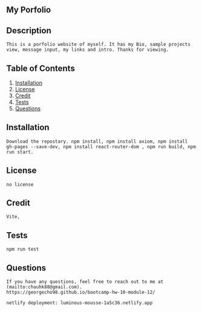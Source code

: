 ## My Porfolio 

## Description
    This is a porfolio website of myself. It has my Bio, sample projects view, message input, my links and intro. Thanks for viewing. 

    
## Table of Contents
1. [Installation](#installation)
2. [License](#license)
3. [Credit](#credit)
4. [Tests](#tests)
5. [Questions](#questions)


## Installation 
    
    Download the repostary. npm install, npm install axiom, npm install gh-pages --save-dev, npm install react-router-dom , npm run build, npm run start.
    

## License
    no license

## Credit
    Vite, 

## Tests
    npm run test

## Questions
    
    If you have any questions, feel free to reach out to me at (mailto:chauhk88@gmail.com).
    https://georgecho98.github.io/bootcamp-hw-10-module-12/

    netlify deployment: luminous-mousse-1a5c36.netlify.app
    
